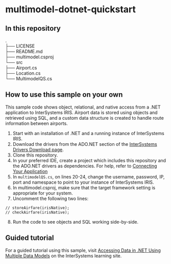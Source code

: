 # multimodel-dotnet-quickstart

## In this repository
.  
├── LICENSE  
├── README.md  
├── multimodel.csproj  
└── src  
     ├── Airport.cs  
     ├── Location.cs  
     └── MultimodelQS.cs  

## How to use this sample on your own
This sample code shows object, relational, and native access from a .NET application to InterSystems IRIS. Airport data is stored using objects and retrieved using SQL, and a custom data structure is created to handle route information between airports.

1. Start with an installation of .NET and a running instance of InterSystems IRIS.
2. Download the drivers from the ADO.NET section of the [InterSystems Drivers Download page](https://intersystems-community.github.io/iris-driver-distribution/).
3. Clone this repository.
4. In your preferred IDE, create a project which includes this repository and the ADO.NET drivers as dependencies. For help, refer to [Connecting Your Application](https://docs.intersystems.com/components/csp/docbook/DocBook.UI.Page.cls?KEY=ADRIVE#ADRIVE_dotnet)
5. In `multimodelQS.cs`, on lines 20-24, change the username, password, IP, port and namespace to point to your instance of InterSystems IRIS.
6. In multimodel.csproj, make sure that the target framework setting is appropriate for your system. 
7. Uncomment the following two lines:
```
// storeAirfare(irisNative);
// checkAirfare(irisNative);
```
8. Run the code to see objects and SQL working side-by-side.

## Guided tutorial
For a guided tutorial using this sample, visit [Accessing Data in .NET Using Multiple Data Models](https://learning.intersystems.com/course/view.php?name=DotNETMultiModel) on the InterSystems learning site. 

